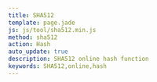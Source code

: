 ```yaml
---
title: SHA512
template: page.jade
js: js/tool/sha512.min.js
method: sha512
action: Hash
auto_update: true
description: SHA512 online hash function
keywords: SHA512,online,hash
---
```

